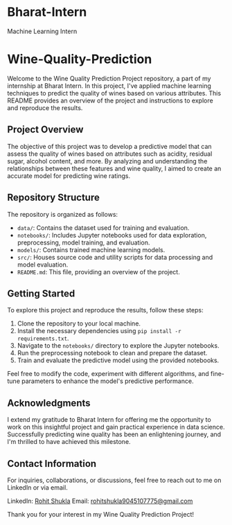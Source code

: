 # Bharat-Intern
Machine Learning Intern

# Wine-Quality-Prediction


Welcome to the Wine Quality Prediction Project repository, a part of my internship at Bharat Intern. In this project, I've applied machine learning techniques to predict the quality of wines based on various attributes. This README provides an overview of the project and instructions to explore and reproduce the results.

## Project Overview

The objective of this project was to develop a predictive model that can assess the quality of wines based on attributes such as acidity, residual sugar, alcohol content, and more. By analyzing and understanding the relationships between these features and wine quality, I aimed to create an accurate model for predicting wine ratings.

## Repository Structure

The repository is organized as follows:

- `data/`: Contains the dataset used for training and evaluation.
- `notebooks/`: Includes Jupyter notebooks used for data exploration, preprocessing, model training, and evaluation.
- `models/`: Contains trained machine learning models.
- `src/`: Houses source code and utility scripts for data processing and model evaluation.
- `README.md`: This file, providing an overview of the project.

## Getting Started

To explore this project and reproduce the results, follow these steps:

1. Clone the repository to your local machine.
2. Install the necessary dependencies using `pip install -r requirements.txt`.
3. Navigate to the `notebooks/` directory to explore the Jupyter notebooks.
4. Run the preprocessing notebook to clean and prepare the dataset.
5. Train and evaluate the predictive model using the provided notebooks.

Feel free to modify the code, experiment with different algorithms, and fine-tune parameters to enhance the model's predictive performance.

## Acknowledgments

I extend my gratitude to Bharat Intern for offering me the opportunity to work on this insightful project and gain practical experience in data science. Successfully predicting wine quality has been an enlightening journey, and I'm thrilled to have achieved this milestone.

## Contact Information

For inquiries, collaborations, or discussions, feel free to reach out to me on LinkedIn or via email.

LinkedIn: [Rohit Shukla](www.linkedin.com/in/rohit-shukla-52618b1ba)
Email: rohitshukla9045107775@gmail.com

Thank you for your interest in my Wine Quality Prediction Project!
